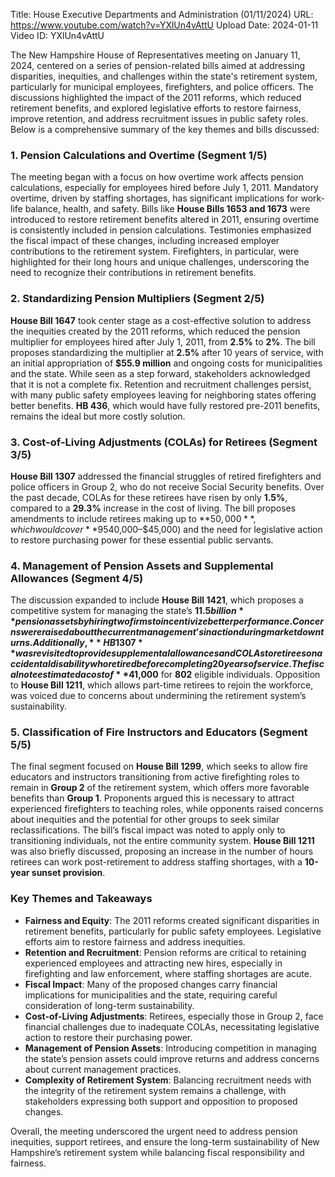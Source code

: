 Title: House Executive Departments and Administration (01/11/2024)
URL: https://www.youtube.com/watch?v=YXlUn4vAttU
Upload Date: 2024-01-11
Video ID: YXlUn4vAttU

The New Hampshire House of Representatives meeting on January 11, 2024, centered on a series of pension-related bills aimed at addressing disparities, inequities, and challenges within the state's retirement system, particularly for municipal employees, firefighters, and police officers. The discussions highlighted the impact of the 2011 reforms, which reduced retirement benefits, and explored legislative efforts to restore fairness, improve retention, and address recruitment issues in public safety roles. Below is a comprehensive summary of the key themes and bills discussed:

### **1. Pension Calculations and Overtime (Segment 1/5)**  
The meeting began with a focus on how overtime work affects pension calculations, especially for employees hired before July 1, 2011. Mandatory overtime, driven by staffing shortages, has significant implications for work-life balance, health, and safety. Bills like **House Bills 1653 and 1673** were introduced to restore retirement benefits altered in 2011, ensuring overtime is consistently included in pension calculations. Testimonies emphasized the fiscal impact of these changes, including increased employer contributions to the retirement system. Firefighters, in particular, were highlighted for their long hours and unique challenges, underscoring the need to recognize their contributions in retirement benefits.

### **2. Standardizing Pension Multipliers (Segment 2/5)**  
**House Bill 1647** took center stage as a cost-effective solution to address the inequities created by the 2011 reforms, which reduced the pension multiplier for employees hired after July 1, 2011, from **2.5%** to **2%**. The bill proposes standardizing the multiplier at **2.5%** after 10 years of service, with an initial appropriation of **$55.9 million** and ongoing costs for municipalities and the state. While seen as a step forward, stakeholders acknowledged that it is not a complete fix. Retention and recruitment challenges persist, with many public safety employees leaving for neighboring states offering better benefits. **HB 436**, which would have fully restored pre-2011 benefits, remains the ideal but more costly solution.

### **3. Cost-of-Living Adjustments (COLAs) for Retirees (Segment 3/5)**  
**House Bill 1307** addressed the financial struggles of retired firefighters and police officers in Group 2, who do not receive Social Security benefits. Over the past decade, COLAs for these retirees have risen by only **1.5%**, compared to a **29.3%** increase in the cost of living. The bill proposes amendments to include retirees making up to **$50,000**, which would cover **95%** of affected members. Testimonies highlighted the inadequacy of average pensions ($40,000–$45,000) and the need for legislative action to restore purchasing power for these essential public servants.

### **4. Management of Pension Assets and Supplemental Allowances (Segment 4/5)**  
The discussion expanded to include **House Bill 1421**, which proposes a competitive system for managing the state’s **$11.5 billion** pension assets by hiring two firms to incentivize better performance. Concerns were raised about the current management’s inaction during market downturns. Additionally, **HB 1307** was revisited to provide supplemental allowances and COLAs to retirees on accidental disability who retired before completing 20 years of service. The fiscal note estimated a cost of **$41,000** for **802** eligible individuals. Opposition to **House Bill 1211**, which allows part-time retirees to rejoin the workforce, was voiced due to concerns about undermining the retirement system’s sustainability.

### **5. Classification of Fire Instructors and Educators (Segment 5/5)**  
The final segment focused on **House Bill 1299**, which seeks to allow fire educators and instructors transitioning from active firefighting roles to remain in **Group 2** of the retirement system, which offers more favorable benefits than **Group 1**. Proponents argued this is necessary to attract experienced firefighters to teaching roles, while opponents raised concerns about inequities and the potential for other groups to seek similar reclassifications. The bill’s fiscal impact was noted to apply only to transitioning individuals, not the entire community system. **House Bill 1211** was also briefly discussed, proposing an increase in the number of hours retirees can work post-retirement to address staffing shortages, with a **10-year sunset provision**.

### **Key Themes and Takeaways**  
- **Fairness and Equity**: The 2011 reforms created significant disparities in retirement benefits, particularly for public safety employees. Legislative efforts aim to restore fairness and address inequities.  
- **Retention and Recruitment**: Pension reforms are critical to retaining experienced employees and attracting new hires, especially in firefighting and law enforcement, where staffing shortages are acute.  
- **Fiscal Impact**: Many of the proposed changes carry financial implications for municipalities and the state, requiring careful consideration of long-term sustainability.  
- **Cost-of-Living Adjustments**: Retirees, especially those in Group 2, face financial challenges due to inadequate COLAs, necessitating legislative action to restore their purchasing power.  
- **Management of Pension Assets**: Introducing competition in managing the state’s pension assets could improve returns and address concerns about current management practices.  
- **Complexity of Retirement System**: Balancing recruitment needs with the integrity of the retirement system remains a challenge, with stakeholders expressing both support and opposition to proposed changes.  

Overall, the meeting underscored the urgent need to address pension inequities, support retirees, and ensure the long-term sustainability of New Hampshire’s retirement system while balancing fiscal responsibility and fairness.